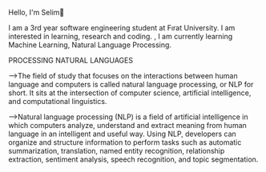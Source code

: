 Hello, I'm Selim👋

I am a 3rd year software engineering student at Fırat University.
I am interested in learning, research and coding. ,
I am currently learning Machine Learning, Natural Language Processing.

PROCESSING NATURAL LANGUAGES

-->The field of study that focuses on the interactions between human language and computers is called natural language processing, or NLP for short. It sits at the intersection of computer science, artificial intelligence, and computational linguistics.

-->Natural language processing (NLP) is a field of artificial intelligence in which computers analyze, understand and extract meaning from human language in an intelligent and useful way. Using NLP, developers can organize and structure information to perform tasks such as automatic summarization, translation, named entity recognition, relationship extraction, sentiment analysis, speech recognition, and topic segmentation.
